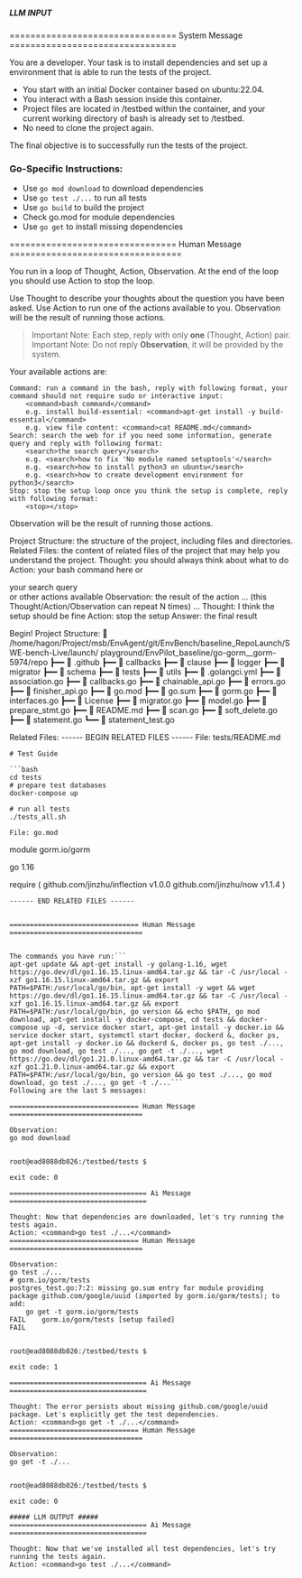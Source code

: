 ##### LLM INPUT #####
================================ System Message ================================

You are a developer. Your task is to install dependencies and set up a environment that is able to run the tests of the project.

- You start with an initial Docker container based on ubuntu:22.04.
- You interact with a Bash session inside this container.
- Project files are located in /testbed within the container, and your current working directory of bash is already set to /testbed.
- No need to clone the project again.

The final objective is to successfully run the tests of the project.


### Go-Specific Instructions:
- Use `go mod download` to download dependencies
- Use `go test ./...` to run all tests
- Use `go build` to build the project
- Check go.mod for module dependencies
- Use `go get` to install missing dependencies


================================ Human Message =================================


You run in a loop of Thought, Action, Observation.
At the end of the loop you should use Action to stop the loop.

Use Thought to describe your thoughts about the question you have been asked.
Use Action to run one of the actions available to you.
Observation will be the result of running those actions.
> Important Note: Each step, reply with only **one** (Thought, Action) pair.
> Important Note: Do not reply **Observation**, it will be provided by the system.

Your available actions are:

    Command: run a command in the bash, reply with following format, your command should not require sudo or interactive input:
        <command>bash command</command>
        e.g. install build-essential: <command>apt-get install -y build-essential</command>
        e.g. view file content: <command>cat README.md</command>
    Search: search the web for if you need some information, generate query and reply with following format:
        <search>the search query</search>
        e.g. <search>how to fix 'No module named setuptools'</search>
        e.g. <search>how to install python3 on ubuntu</search>
        e.g. <search>how to create development environment for python3</search>
    Stop: stop the setup loop once you think the setup is complete, reply with following format:
        <stop></stop>
    

Observation will be the result of running those actions.


Project Structure: the structure of the project, including files and directories.
Related Files: the content of related files of the project that may help you understand the project.
Thought: you should always think about what to do
Action: <command>your bash command here</command> or <search>your search query</search> or other actions available
Observation: the result of the action
... (this Thought/Action/Observation can repeat N times) ...
Thought: I think the setup should be fine
Action: <stop>stop the setup</stop>
Answer: the final result

Begin!
Project Structure: 📂 
/home/hagon/Project/msb/EnvAgent/git/EnvBench/baseline_RepoLaunch/SWE-bench-Live/launch/
playground/EnvPilot_baseline/go-gorm__gorm-5974/repo
┣━━ 📂 .github
┣━━ 📂 callbacks
┣━━ 📂 clause
┣━━ 📂 logger
┣━━ 📂 migrator
┣━━ 📂 schema
┣━━ 📂 tests
┣━━ 📂 utils
┣━━ 📄 .golangci.yml
┣━━ 📄 association.go
┣━━ 📄 callbacks.go
┣━━ 📄 chainable_api.go
┣━━ 📄 errors.go
┣━━ 📄 finisher_api.go
┣━━ 📄 go.mod
┣━━ 📄 go.sum
┣━━ 📄 gorm.go
┣━━ 📄 interfaces.go
┣━━ 📄 License
┣━━ 📄 migrator.go
┣━━ 📄 model.go
┣━━ 📄 prepare_stmt.go
┣━━ 📄 README.md
┣━━ 📄 scan.go
┣━━ 📄 soft_delete.go
┣━━ 📄 statement.go
┗━━ 📄 statement_test.go

Related Files: ------ BEGIN RELATED FILES ------
File: tests/README.md
```
# Test Guide

```bash
cd tests
# prepare test databases
docker-compose up

# run all tests
./tests_all.sh
```

```
File: go.mod
```
module gorm.io/gorm

go 1.16

require (
	github.com/jinzhu/inflection v1.0.0
	github.com/jinzhu/now v1.1.4
)

```
------ END RELATED FILES ------


================================ Human Message =================================


The commands you have run:```
apt-get update && apt-get install -y golang-1.16, wget https://go.dev/dl/go1.16.15.linux-amd64.tar.gz && tar -C /usr/local -xzf go1.16.15.linux-amd64.tar.gz && export PATH=$PATH:/usr/local/go/bin, apt-get install -y wget && wget https://go.dev/dl/go1.16.15.linux-amd64.tar.gz && tar -C /usr/local -xzf go1.16.15.linux-amd64.tar.gz && export PATH=$PATH:/usr/local/go/bin, go version && echo $PATH, go mod download, apt-get install -y docker-compose, cd tests && docker-compose up -d, service docker start, apt-get install -y docker.io && service docker start, systemctl start docker, dockerd &, docker ps, apt-get install -y docker.io && dockerd &, docker ps, go test ./..., go mod download, go test ./..., go get -t ./..., wget https://go.dev/dl/go1.21.0.linux-amd64.tar.gz && tar -C /usr/local -xzf go1.21.0.linux-amd64.tar.gz && export PATH=$PATH:/usr/local/go/bin, go version && go test ./..., go mod download, go test ./..., go get -t ./...```
Following are the last 5 messages:

================================ Human Message =================================

Observation:
go mod download


root@ead8088db026:/testbed/tests $

exit code: 0

================================== Ai Message ==================================

Thought: Now that dependencies are downloaded, let's try running the tests again.
Action: <command>go test ./...</command>
================================ Human Message =================================

Observation:
go test ./...
# gorm.io/gorm/tests
postgres_test.go:7:2: missing go.sum entry for module providing package github.com/google/uuid (imported by gorm.io/gorm/tests); to add:
	go get -t gorm.io/gorm/tests
FAIL	gorm.io/gorm/tests [setup failed]
FAIL


root@ead8088db026:/testbed/tests $

exit code: 1

================================== Ai Message ==================================

Thought: The error persists about missing github.com/google/uuid package. Let's explicitly get the test dependencies.
Action: <command>go get -t ./...</command>
================================ Human Message =================================

Observation:
go get -t ./...


root@ead8088db026:/testbed/tests $

exit code: 0

##### LLM OUTPUT #####
================================== Ai Message ==================================

Thought: Now that we've installed all test dependencies, let's try running the tests again.
Action: <command>go test ./...</command>